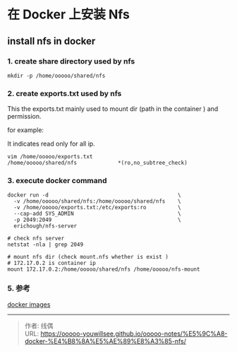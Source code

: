# 在 Docker 上安装 Nfs


## install nfs in docker

### 1. create share directory used by nfs

```shell
mkdir -p /home/ooooo/shared/nfs
```

### 2. create exports.txt used by nfs

This the exports.txt mainly used to mount dir (path in the container ) and permission.

for example:

It indicates read only for all ip.

```shell
vim /home/ooooo/exports.txt
/home/ooooo/shared/nfs             *(ro,no_subtree_check)
```

### 3. execute docker command

```shell
docker run -d                                         \
  -v /home/ooooo/shared/nfs:/home/ooooo/shared/nfs    \
  -v /home/ooooo/exports.txt:/etc/exports:ro          \
  --cap-add SYS_ADMIN                                 \
  -p 2049:2049                                        \
  erichough/nfs-server
  
# check nfs server
netstat -nla | grep 2049

# mount nfs dir (check mount.nfs whether is exist )
# 172.17.0.2 is container ip
mount 172.17.0.2:/home/ooooo/shared/nfs /home/ooooo/nfs-mount
```


### 5. 参考

[docker images](https://hub.docker.com/r/erichough/nfs-server)

---

> 作者: 线偶  
> URL: https://ooooo-youwillsee.github.io/ooooo-notes/%E5%9C%A8-docker-%E4%B8%8A%E5%AE%89%E8%A3%85-nfs/  

